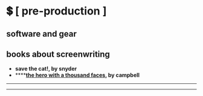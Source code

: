 # 💲 \[ pre-production ]

## software and gear





## books about screenwriting

* **save the cat!, by snyder**
* ****[**the hero with a thousand faces**](https://en.wikipedia.org/wiki/The\_Hero\_with\_a\_Thousand\_Faces)**, by campbell**

****

****
